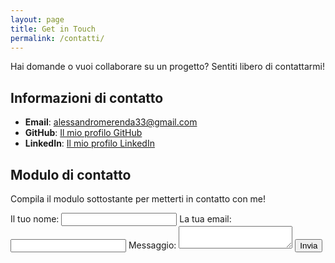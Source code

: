 ```yaml
---
layout: page
title: Get in Touch
permalink: /contatti/
---
```


Hai domande o vuoi collaborare su un progetto? Sentiti libero di contattarmi!

## Informazioni di contatto

- **Email**: alessandromerenda33@gmail.com
- **GitHub**: [Il mio profilo GitHub](https://github.com/alessandromerenda)
- **LinkedIn**: [Il mio profilo LinkedIn](https://linkedin.com/in/alessandromerenda)

## Modulo di contatto

Compila il modulo sottostante per metterti in contatto con me!

<form action="https://formspree.io/f/{your_formspree_id}" method="POST">
  <label>
    Il tuo nome:
    <input type="text" name="name">
  </label>
  <label>
    La tua email:
    <input type="email" name="_replyto">
  </label>
  <label>
    Messaggio:
    <textarea name="message"></textarea>
  </label>
  <button type="submit">Invia</button>
</form>

